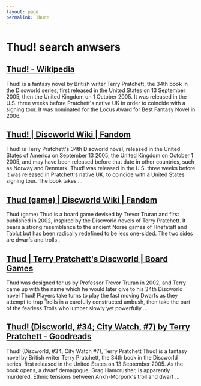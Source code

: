 ```yaml
---
layout: page
permalink: Thud!
---
```


# Thud! search anwsers

## [Thud! - Wikipedia](https://en.wikipedia.org/wiki/Thud!)

Thud! is a fantasy novel by British writer Terry Pratchett, the 34th book in the Discworld series, first released in the United States on 13 September 2005, then the United Kingdom on 1 October 2005. It was released in the U.S. three weeks before Pratchett's native UK in order to coincide with a signing tour. It was nominated for the Locus Award for Best Fantasy Novel in 2006.

## [Thud! | Discworld Wiki | Fandom](https://discworld.fandom.com/wiki/Thud!)

Thud! is Terry Pratchett's 34th Discworld novel, released in the United States of America on September 13 2005, the United Kingdom on October 1 2005, and may have been released before that date in other countries, such as Norway and Denmark. Thud! was released in the U.S. three weeks before it was released in Pratchett's native UK, to coincide with a United States signing tour. The book takes ...

## [Thud (game) | Discworld Wiki | Fandom](https://discworld.fandom.com/wiki/Thud_(game))

Thud (game) Thud is a board game devised by Trevor Truran and first published in 2002, inspired by the Discworld novels of Terry Pratchett. It bears a strong resemblance to the ancient Norse games of Hnefatafl and Tablut but has been radically redefined to be less one-sided. The two sides are dwarfs and trolls .

## [Thud | Terry Pratchett's Discworld | Board Games](https://www.discworldemporium.com/product/thud/)

Thud was designed for us by Professor Trevor Truran in 2002, and Terry came up with the name which he would later give to his 34th Discworld novel Thud! Players take turns to play the fast moving Dwarfs as they attempt to trap Trolls in a carefully constructed ambush, then take the part of the fearless Trolls who lumber slowly yet powerfully ...

## [Thud! (Discworld, #34; City Watch, #7) by Terry Pratchett - Goodreads](https://www.goodreads.com/book/show/62530.Thud_)

Thud! (Discworld, #34; City Watch #7), Terry Pratchett Thud! is a fantasy novel by British writer Terry Pratchett, the 34th book in the Discworld series, first released in the United States on 13 September 2005. As the book opens, a dwarf demagogue, Grag Hamcrusher, is apparently murdered. Ethnic tensions between Ankh-Morpork's troll and dwarf ...

